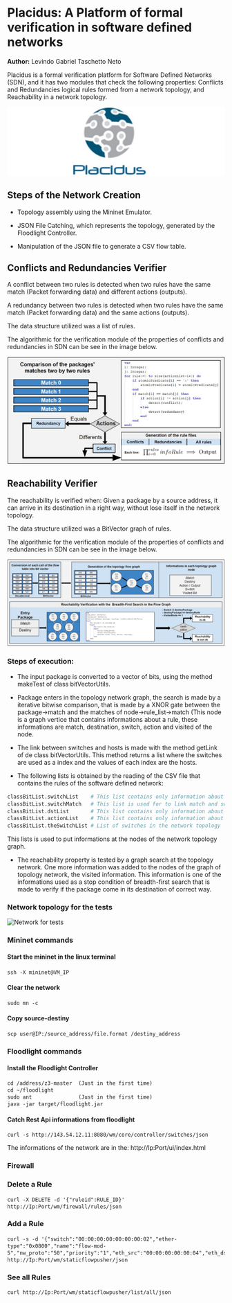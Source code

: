 # Placidus: A Platform of formal verification in software defined networks
__Author:__ Levindo Gabriel Taschetto Neto

Placidus is a formal verification platform for Software Defined Networks (SDN), and it has two modules that check the following properties: Conflicts and Redundancies logical rules formed from a network topology, and Reachability in a network topology.

![Logo of Placidus](resources/Logo-Placidus.jpg)

## Steps of the Network Creation

* Topology assembly using the Mininet Emulator.

* JSON File Catching, which represents the topology, generated by the Floodlight Controller.

* Manipulation of the JSON file to generate a CSV flow table. 


## Conflicts and Redundancies Verifier

A conflict between two rules is detected when two rules have the same match (Packet forwarding data) and different actions (outputs).

A redundancy between two rules is detected when two rules have the same match (Packet forwarding data) and the same actions (outputs).

The data structure utilized was a list of rules.

The algorithmic for the verification module of the properties of conflicts and redundancies in SDN can be see in the image below.

![Conflicts and Redundancies Module](resources/conflicts_redundancies_algorithmic.jpg)

## Reachability Verifier 

The reachability is verified when:
Given a package by a source address, it can arrive in its destination in a right way, without lose itself in the network topology.

The data structure utilized was a BitVector graph of rules.

The algorithmic for the verification module of the properties of conflicts and redundancies in SDN can be see in the image below.

![Redundancy Module](resources/reachability_algorithmic.jpg)

### Steps of execution:
* The input package is converted to a vector of bits, using the method makeTest of class bitVectorUtils.

* Package enters in the topology network graph, the search is made by a iterative bitwise comparison, that is made by a XNOR gate between the package->match and the matches of node->rule_list->match (This node is a graph vertice that contains informations about a rule, these informations are match, destination, switch, action and visited of the node.

* The link between switches and hosts is made with the method getLink of de class bitVectorUtils. This method returns a list where the switches are used as a index and the values of each index are the hosts.

* The following lists is obtained by the reading of the CSV file that contains the rules of the software defined network:
```python
classBitList.switchList    # This list contains only information about switches according the network topology {switch : rule}
classBitList.switchMatch   # This list is used for to link match and switches of network topology
classBitList.dstList       # This list contains only information about destination of packages in the network
classBitList.actionList    # This list contains only information about actions of predicates with the same index of the match informations
classBitList.theSwitchList # List of switches in the network topology
```
This lists is used to put informations at the nodes of the network topology graph.


* The reachability property is tested by a graph search at the topology network. One more information was added to the nodes of the graph of topology network, the visited information. This information is one of the informations used as a stop condition of breadth-first search that is made to verify if the package come in its destination of correct way.

### Network topology for the tests
![Network for tests](reachability-module/src/main/resources/topology_network.png)


### Mininet commands

#### Start the mininet in the linux terminal
```terminal
ssh -X mininet@VM_IP
```
#### Clear the network
```terminal
sudo mn -c
```
#### Copy source-destiny
```terminal
scp user@IP:/source_address/file.format /destiny_address
```

### Floodlight commands
#### Install the Floodlight Controller
```terminal
cd /address/z3-master  (Just in the first time)
cd ~/floodlight
sudo ant               (Just in the first time)
java -jar target/floodlight.jar
```
#### Catch Rest Api informations from floodlight
```terminal
curl -s http://143.54.12.11:8080/wm/core/controller/switches/json
```
The informations of the network are in the: 
http://Ip:Port/ui/index.html

### Firewall
### Delete a Rule
```terminal
curl -X DELETE -d '{"ruleid":RULE_ID}' http://Ip:Port/wm/firewall/rules/json
```
### Add a Rule
``` terminal
curl -s -d '{"switch":"00:00:00:00:00:00:00:02","ether-type":"0x0800","name":"flow-mod-5","nw_proto":"50","priority":"1","eth_src":"00:00:00:00:00:04","eth_dst":"00:00:00:00:00:02"}' http://Ip:Port/wm/staticflowpusher/json
```
### See all Rules
``` terminal
curl http://Ip:Port/wm/staticflowpusher/list/all/json
```

